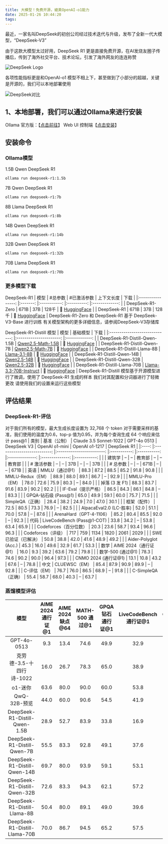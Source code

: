 ```yaml
---
title: 大模型！免费开源，媲美OpenAI-o1能力
date: 2025-01-26 10:44:20
tags:
---
```


最近，一家名叫DeepSeek的初创公司经过技术迭代与升级，发布了全新一代大模型，“DeepSeek-V3”

由于这款大模型太过好用，DeepSeek R1 更是直接免费开源，在AI发烧友圈子传播后，传到了海外社交平台、技术论坛，引发了海外网友的连连称赞

![DeepSeek Logo](https://s2.loli.net/2025/01/26/ZMcrqlg2YuPEX8Q.png)

各项性能指标更是和OpenAI-o1 模型不相上下，甚至做到了小部分的超越，关键是开源的，我们可以本地部署使用

![DeepSeek对比](https://s2.loli.net/2025/01/26/lHLGOCd1cjJv6oT.png)

## 1、本地部署，我们可以通过Ollama来进行安装
Ollama 官方版：【[点击前往](https://ollama.com/)】
Web UI 控制端【[点击安装](https://chromewebstore.google.com/detail/page-assist-%E6%9C%AC%E5%9C%B0-ai-%E6%A8%A1%E5%9E%8B%E7%9A%84-web/jfgfiigpkhlkbnfnbobbkinehhfdhndo)】

## 安装命令

### Ollama模型
1.5B Qwen DeepSeek R1
```bash
ollama run deepseek-r1:1.5b
```

7B Qwen DeepSeek R1
```bash
ollama run deepseek-r1:7b
```

8B Llama DeepSeek R1
```bash
ollama run deepseek-r1:8b
```

14B Qwen DeepSeek R1
```bash
ollama run deepseek-r1:14b
```

32B Qwen DeepSeek R1
```bash
ollama run deepseek-r1:32b
```

70B Llama DeepSeek R1
```bash
ollama run deepseek-r1:70b
```

### 更多模型下载

DeepSeek-R1
|       模型       	| #总参数 	| #已激活参数 	| 上下文长度 	|      下载     	|
|:----------------:	|:-------:	|:-----------:	|:----------:	|:-------------:	|
| DeepSeek-R1-Zero 	| 671B    	| 37B         	| 128千      	| 🤗 [HuggingFace](https://huggingface.co/deepseek-ai/DeepSeek-R1-Zero) 	|
| DeepSeek-R1      	| 671B    	| 37B         	| 128千      	| 🤗 [HuggingFace](https://huggingface.co/deepseek-ai/DeepSeek-R1) 	|
DeepSeek-R1-Zero 和 DeepSeek-R1 基于 DeepSeek-V3-Base 进行训练
有关模型架构的更多详细信息，请参阅DeepSeek-V3存储库

DeepSeek-R1-Distill 模型
|              模型             	|        基础模型        	|      下载     	|
|:-----------------------------:	|:----------------------:	|:-------------:	|
| DeepSeek-R1-Distill-Qwen-1.5B 	| [Qwen2.5-Math-1.5B](https://huggingface.co/Qwen/Qwen2.5-Math-1.5B)      	| 🤗 [HuggingFace](https://huggingface.co/deepseek-ai/DeepSeek-R1-Distill-Qwen-1.5B) 	|
| DeepSeek-R1-Distill-Qwen-7B   	| [Qwen2.5-Math-7B](https://huggingface.co/Qwen/Qwen2.5-Math-7B)        	| 🤗 [HuggingFace](https://huggingface.co/deepseek-ai/DeepSeek-R1-Distill-Qwen-7B) 	|
| DeepSeek-R1-Distill-Llama-8B  	| [Llama-3.1-8B](https://huggingface.co/meta-llama/Llama-3.1-8B)           	| 🤗 [HuggingFace](https://huggingface.co/deepseek-ai/DeepSeek-R1-Distill-Llama-8B) 	|
| DeepSeek-R1-Distill-Qwen-14B  	| [Qwen2.5-14B](https://huggingface.co/Qwen/Qwen2.5-14B)            	| 🤗 [HuggingFace](https://huggingface.co/deepseek-ai/DeepSeek-R1-Distill-Qwen-14B) 	|
| DeepSeek-R1-Distill-Qwen-32B  	| [Qwen2.5-32B](https://huggingface.co/Qwen/Qwen2.5-32B)            	| 🤗 [HuggingFace](https://huggingface.co/deepseek-ai/DeepSeek-R1-Distill-Qwen-32B) 	|
| DeepSeek-R1-Distill-Llama-70B 	| [Llama-3.3-70B-Instruct](https://huggingface.co/meta-llama/Llama-3.3-70B-Instruct) 	| 🤗 [HuggingFace](https://huggingface.co/deepseek-ai/DeepSeek-R1-Distill-Llama-70B) 	|
DeepSeek-R1-Distill 模型基于开源模型进行了微调，使用了 DeepSeek-R1 生成的样本
我们对其配置和分词器进行了轻微更改
请使用我们的设置来运行这些模型

## 评估结果
### DeepSeek-R1-评估
对于我们所有的模型，最大生成长度设置为 32,768 个 token
对于需要采样的基准，我们使用的温度为0.6，top-p 值为0.95，并为每个查询生成 64 个响应来估计 pass@1
| 类别 	|        基准（公制）        	| Claude 3.5 Sonnet-1022 	| GPT-4o 0513 	| DeepSeek V3 	| OpenAI o1-mini 	| OpenAI o1-1217 	| DeepSeek R1 	|
|:----:	|:--------------------------:	|:------------------------:	|:-----------:	|:-----------:	|:--------------:	|:--------------:	|:-----------:	|
|      	| 建筑学                     	| –                        	| –           	| 教育部      	| –              	| –              	| 教育部      	|
|      	| # 激活参数                 	| –                        	| –           	| 37B         	| –              	| –              	| 37B         	|
|      	| # 总参数                   	| –                        	| –           	| 671B        	| –              	| –              	| 671B        	|
| 英语 	| MMLU（通过@1）             	| 88.3                     	| 87.2        	| 88.5        	| 85.2           	| 91.8           	| 90.8        	|
|      	| MMLU-Redux（EM）           	| 88.9                     	| 88.0        	| 89.1        	| 86.7           	| –              	| 92.9        	|
|      	| MMLU-Pro（EM）             	| 78.0                     	| 72.6        	| 75.9        	| 80.3           	| –              	| 84.0        	|
|      	| 掉落 (3 发 F1)             	| 88.3                     	| 83.7        	| 91.6        	| 83.9           	| 90.2           	| 92.2        	|
|      	| IF-Eval（提示严格）        	| 86.5                     	| 84.3        	| 86.1        	| 84.8           	| –              	| 83.3        	|
|      	| GPQA-钻石级 (Pass@1)       	| 65.0                     	| 49.9        	| 59.1        	| 60.0           	| 75.7           	| 71.5        	|
|      	| SimpleQA（正确）           	| 28.4                     	| 38.2        	| 24.9        	| 7.0            	| 47.0           	| 30.1        	|
|      	| 框架（配件）               	| 72.5                     	| 80.5        	| 73.3        	| 76.9           	| –              	| 82.5        	|
|      	| AlpacaEval2.0 (LC-胜率)    	| 52.0                     	| 51.1        	| 70.0        	| 57.8           	| –              	| 87.6        	|
|      	| ArenaHard（GPT-4-1106）    	| 85.2                     	| 80.4        	| 85.5        	| 92.0           	| –              	| 92.3        	|
| 代码 	| LiveCodeBench (Pass@1-COT) 	| 33.8                     	| 34.2        	| –           	| 53.8           	| 63.4           	| 65.9        	|
|      	| Codeforces（百分位数）     	| 20.3                     	| 23.6        	| 58.7        	| 93.4           	| 96.6           	| 96.3        	|
|      	| Codeforces（评级）         	| 717                      	| 759         	| 1134        	| 1820           	| 2061           	| 2029        	|
|      	| SWE 已验证（已解决）       	| 50.8                     	| 38.8        	| 42.0        	| 41.6           	| 48.9           	| 49.2        	|
|      	| Aider-Polyglot (Acc.)      	| 45.3                     	| 16.0        	| 49.6        	| 32.9           	| 61.7           	| 53.3        	|
| 数学 	| AIME 2024（通行证@1）      	| 16.0                     	| 9.3         	| 39.2        	| 63.6           	| 79.2           	| 79.8        	|
|      	| 数学-500 (通过@1)          	| 78.3                     	| 74.6        	| 90.2        	| 90.0           	| 96.4           	| 97.3        	|
|      	| CNMO 2024 (通行证@1)       	| 13.1                     	| 10.8        	| 43.2        	| 67.6           	| –              	| 78.8        	|
| 中文 	| CLUEWSC（EM）              	| 85.4                     	| 87.9        	| 90.9        	| 89.9           	| –              	| 92.8        	|
|      	| C-评估（EM）               	| 76.7                     	| 76.0        	| 86.5        	| 68.9           	| –              	| 91.8        	|
|      	| C-SimpleQA（正确）         	| 55.4                     	| 58.7        	| 68.0        	| 40.3           	| –              	| 63.7        	|

### 蒸馏模型评估
|              模型             	| AIME 2024 通行证@1 	| AIME 2024 缺点@64 	| MATH-500 通过@1 	| GPQA 钻石通行证@1 	| LiveCodeBench 通行证@1 	| CodeForces 评级 	|
|:-----------------------------:	|:------------------:	|:-----------------:	|:---------------:	|:-----------------:	|:----------------------:	|:---------------:	|
| GPT-4o-0513                   	| 9.3                	| 13.4              	| 74.6            	| 49.9              	| 32.9                   	| 759             	|
| 克劳德-3.5-十四行诗-1022      	| 16.0               	| 26.7              	| 78.3            	| 65.0              	| 38.9                   	| 717             	|
| o1-迷你                       	| 63.6               	| 80.0              	| 90.0            	| 60.0              	| 53.8                   	| 1820            	|
| QwQ-32B-预览                  	| 44.0               	| 60.0              	| 90.6            	| 54.5              	| 41.9                   	| 1316            	|
| DeepSeek-R1-Distill-Qwen-1.5B 	| 28.9               	| 52.7              	| 83.9            	| 33.8              	| 16.9                   	| 954             	|
| DeepSeek-R1-Distill-Qwen-7B   	| 55.5               	| 83.3              	| 92.8            	| 49.1              	| 37.6                   	| 1189            	|
| DeepSeek-R1-Distill-Qwen-14B  	| 69.7               	| 80.0              	| 93.9            	| 59.1              	| 53.1                   	| 1481            	|
| DeepSeek-R1-Distill-Qwen-32B  	| 72.6               	| 83.3              	| 94.3            	| 62.1              	| 57.2                   	| 1691            	|
| DeepSeek-R1-Distill-Llama-8B  	| 50.4               	| 80.0              	| 89.1            	| 49.0              	| 39.6                   	| 1205            	|
| DeepSeek-R1-Distill-Llama-70B 	| 70.0               	| 86.7              	| 94.5            	| 65.2              	| 57.5                   	| 1633            	|
